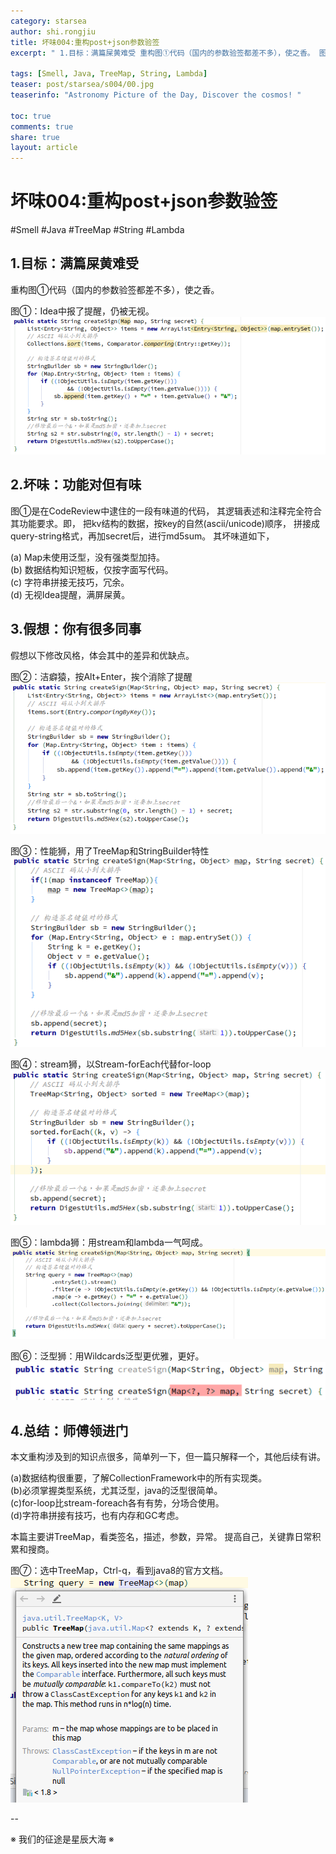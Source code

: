 ```yaml
---
category: starsea
author: shi.rongjiu
title: 坏味004:重构post+json参数验签
excerpt: " 1.目标：满篇屎黄难受 重构图①代码（国内的参数验签都差不多），使之香。 图①：Idea中报了提醒，仍被无视。    2.坏味：功能对但有"

tags: [Smell, Java, TreeMap, String, Lambda]
teaser: post/starsea/s004/00.jpg
teaserinfo: "Astronomy Picture of the Day, Discover the cosmos! "

toc: true
comments: true
share: true
layout: article
---
```



# 坏味004:重构post+json参数验签

#Smell #Java #TreeMap #String #Lambda

## 1.目标：满篇屎黄难受

重构图①代码（国内的参数验签都差不多），使之香。

图①：Idea中报了提醒，仍被无视。
<img src="/images/post/starsea/s004/01.png">

## 2.坏味：功能对但有味

图①是在CodeReview中逮住的一段有味道的代码，
其逻辑表述和注释完全符合其功能要求。即，
把kv结构的数据，按key的自然(ascii/unicode)顺序，
拼接成query-string格式，再加secret后，进行md5sum。
其坏味道如下，

(a) Map未使用泛型，没有强类型加持。  
(b) 数据结构知识短板，仅按字面写代码。  
(c) 字符串拼接无技巧，冗余。  
(d) 无视Idea提醒，满屏屎黄。  

## 3.假想：你有很多同事

假想以下修改风格，体会其中的差异和优缺点。

图②：洁癖猿，按Alt+Enter，挨个消除了提醒
<img src="/images/post/starsea/s004/02.png">

图③：性能狮，用了TreeMap和StringBuilder特性
<img src="/images/post/starsea/s004/03.png">

图④：stream狮，以Stream-forEach代替for-loop
<img src="/images/post/starsea/s004/04.png">

图⑤：lambda狮：用stream和lambda一气呵成。
<img src="/images/post/starsea/s004/05.png">

图⑥：泛型狮：用Wildcards泛型更优雅，更好。
<img src="/images/post/starsea/s004/06.png">

## 4.总结：师傅领进门

本文重构涉及到的知识点很多，简单列一下，但一篇只解释一个，其他后续有讲。

(a)数据结构很重要，了解CollectionFramework中的所有实现类。  
(b)必须掌握类型系统，尤其泛型，java的泛型很简单。  
(c)for-loop比stream-foreach各有有势，分场合使用。  
(d)字符串拼接有技巧，也有内存和GC考虑。  

本篇主要讲TreeMap，看类签名，描述，参数，异常。
提高自己，关键靠日常积累和搜商。

图⑦：选中TreeMap，Ctrl-q，看到java8的官方文档。
<img src="/images/post/starsea/s004/07.png">

--

※ 我们的征途是星辰大海 ※
